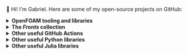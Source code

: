👋 Hi! I'm Gabriel. Here are some of my open-source projects on GitHub:

<details>
<summary><b>OpenFOAM tooling and libraries</b></summary>

- 🖥️ [`gerlero/openfoam-app`](https://github.com/gerlero/openfoam-app): Native OpenFOAM for macOS
- ✨ [`gerlero/foamlib`](https://github.com/gerlero/foamlib): Python package for interacting with OpenFOAM
- 📦 [`gerlero/styro`](https://github.com/gerlero/styro): OpenFOAM package manager
- ⚙️ [`gerlero/setup-openfoam`](https://github.com/gerlero/setup-openfoam): GitHub Action for installing OpenFOAM
- 🐳 [`gerlero/docker-openfoam`](https://github.com/gerlero/docker-openfoam): Docker images of OpenFOAM
- 🚰 [`gerlero/homebrew-openfoam`](https://github.com/gerlero/homebrew-openfoam): Custom Homebrew tap for OpenFOAM
- 💧 [`gerlero/porousMicroTransport`](https://github.com/gerlero/porousMicroTransport): Porous media flow and transport modeling in OpenFOAM
- 🧪 [`gerlero/reagency`](https://github.com/gerlero/reagency): Reaction library for OpenFOAM

</details>

<details>
<summary><b>The <em>Fronts</em> collection</b></summary>

- [`gerlero/fronts`](https://github.com/gerlero/fronts): Nonlinear diffusion problems with SciPy
- [`gerlero/Fronts.jl`](https://github.com/gerlero/Fronts.jl): Nonlinear diffusion problems with Julia
- [`gerlero/frontx`](https://github.com/gerlero/frontx): Nonlinear diffusion problems with JAX

</details>

<details>
<summary><b>Other useful GitHub Actions</b></summary>

- 💾 [`gerlero/apt-install`](https://github.com/gerlero/apt-install): Install and cache APT packages
- 🍻 [`gerlero/brew-install`](https://github.com/gerlero/brew-install): Install and cache Homebrew packages
- ➕ [`gerlero/add-apt-repository`](https://github.com/gerlero/add-apt-repository): Add APT repositories

</details>

<details>
<summary><b>Other useful Python libraries</b></summary>

- 🎯 [`gerlero/mutax`](https://github.com/gerlero/mutax): SciPy-like differential evolution optimization for JAX
- ⚡ [`gerlero/parajax`](https://github.com/gerlero/parajax): Automagic parallelization of calls to JAX-based functions
- 🪄 [`gerlero/parametrix`](https://github.com/gerlero/parametrix): Computed parameters for JAX
- 📚 [`gerlero/multicollections`](https://github.com/gerlero/multicollections): Fully generic MultiDict implementation

</details>

<details>
<summary><b>Other useful Julia libraries</b></summary>

- 📏 [`gerlero/PCHIPInterpolation.jl`](https://github.com/gerlero/PCHIPInterpolation.jl): Monotonic cubic interpolation package (fork of [`slabanja/SimplePCHIP`](https://github.com/slabanja/SimplePCHIP))

</details>
